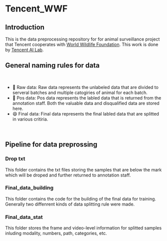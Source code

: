 # Tencent_WWF


## Introduction
This is the data preprocessing repository for for animal surveillance project that Tencent cooperates with [World Wildlife Foundation](https://www.worldwildlife.org/). This work is done by [Tencent AI Lab](https://ai.tencent.com/ailab/en/index).

## General naming rules for data
<br />

- 🔭 Raw data: Raw data represents the unlabeled data that are divided to serveral batches and multiple catogiries of animal for each batch.
- 🌱 Pos data: Pos data represents the labled data that is returned from the annotation staff. Both the valuable data and disqualified data are stored here.
- 😄 Final data: Final data represents the final labled data that are splitted in various critiria.

<br />


## Pipeline for data preprossing

### Drop txt
This folder contains the txt files storing the samples that are below the mark which will be droped and further returned to annotation staff.
### Final_data_building
This folder contains the code for the building of the final data for training. Generally two diffenrent kinds of data splitting rule were made.
### Final_data_stat 
This folder stores the frame and video-level information for splitted samples inluding modality, numbers, path, categories, etc.



